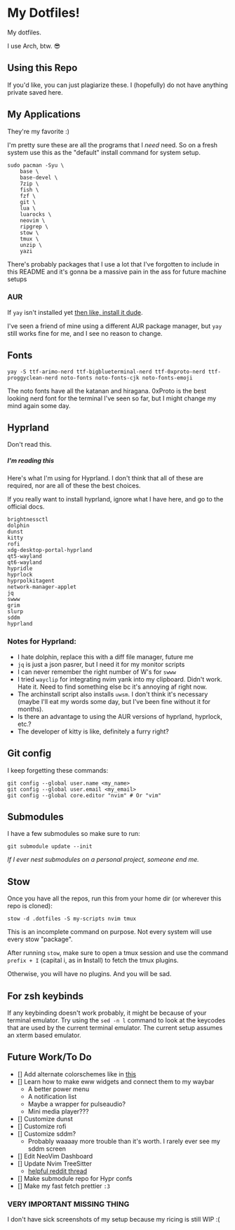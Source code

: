 # My Dotfiles! 

My dotfiles.

I use Arch, btw. :sunglasses:

## Using this Repo

If you'd like, you can just plagiarize these.
I (hopefully) do not have anything private saved here.

## My Applications
They're my favorite :)

I'm pretty sure these are all the programs that I *need* need. 
So on a fresh system use this as the "default" install command for system setup.
```
sudo pacman -Syu \
    base \
	base-devel \
    7zip \
    fish \
    fzf \
    git \
    lua \
    luarocks \
    neovim \
    ripgrep \
    stow \
    tmux \
    unzip \
    yazi
```
There's probably packages that I use a lot that I've forgotten to include in this README and it's gonna be a massive pain in the ass for future machine setups

### AUR
If `yay` isn't installed yet [then like, install it dude](https://github.com/Jguer/yay).

I've seen a friend of mine using a different AUR package manager, but `yay` still works fine for me, and I see no reason to change.

## Fonts
```
yay -S ttf-arimo-nerd ttf-bigblueterminal-nerd ttf-0xproto-nerd ttf-proggyclean-nerd noto-fonts noto-fonts-cjk noto-fonts-emoji
```

The noto fonts have all the katanan and hiragana.
0xProto is the best looking nerd font for the terminal I've seen so far, but I might change my mind again some day.

## Hyprland
Don't read this.

##### I'm reading this
Here's what I'm using for Hyprland. I don't think that all of these are required, nor are all of these the best choices.

If you really want to install hyprland, ignore what I have here, and go to the official docs.
```
brightnessctl
dolphin
dunst
kitty
rofi
xdg-desktop-portal-hyprland
qt5-wayland
qt6-wayland
hypridle
hyprlock
hyprpolkitagent
network-manager-applet
jq 
swww 
grim
slurp
sddm
hyprland
```

### Notes for Hyprland:
 - I hate dolphin, replace this with a diff file manager, future me
 - `jq` is just a json pasrer, but I need it for my monitor scripts
 - I can never remember the right number of W's for `swww` 
 - I tried `wayclip` for integrating nvim yank into my clipboard. Didn't work. Hate it. Need to find something else bc it's annoying af right now.
 - The archinstall script also installs `uwsm`. I don't think it's necessary (maybe I'll eat my words some day, but I've been fine without it for months).
 - Is there an advantage to using the AUR versions of hyprland, hyprlock, etc.?
 - The developer of kitty is like, definitely a furry right?

## Git config
I keep forgetting these commands:
```
git config --global user.name <my_name>
git config --global user.email <my_email>
git config --global core.editor "nvim" # Or "vim"
```

## Submodules
I have a few submodules so make sure to run:
```
git submodule update --init
```
*If I ever nest submodules on a personal project, someone end me.*

## Stow
Once you have all the repos, run this from your home dir (or wherever this repo is cloned):
```
stow -d .dotfiles -S my-scripts nvim tmux
```

This is an incomplete command on purpose. Not every system will use every stow "package".

After running `stow`, make sure to open a tmux session and use the command `prefix + I` (capital i, as in **I**nstall) to fetch the tmux plugins.

Otherwise, you will have no plugins. And you will be sad.

## For zsh keybinds
If any keybinding doesn't work probably, it might be because of your terminal emulator. 
Try using the `sed -n l` command to look at the keycodes that are used by the current terminal emulator.
The current setup assumes an xterm based emulator.

## Future Work/To Do
 - [] Add alternate colorschemes like in [this](https://www.youtube.com/watch?v=NrRVr-kysko)
 - [] Learn how to make eww widgets and connect them to my waybar
   - A better power menu
   - A notification list
   - Maybe a wrapper for pulseaudio?
   - Mini media player???
 - [] Customize dunst
 - [] Customize rofi
 - [] Customize sddm?
   - Probably waaaay more trouble than it's worth. I rarely ever see my sddm screen 
 - [] Edit NeoVim Dashboard
 - [] Update Nvim TreeSitter
   - [helpful reddit thread](https://www.reddit.com/r/neovim/comments/1kuj9xm/has_anyone_successfully_switched_to_the_new/)
 - [] Make submodule repo for Hypr confs
 - [] Make my fast fetch prettier `:3`

### VERY IMPORTANT MISSING THING
I don't have sick screenshots of my setup because my ricing is still WIP :(

